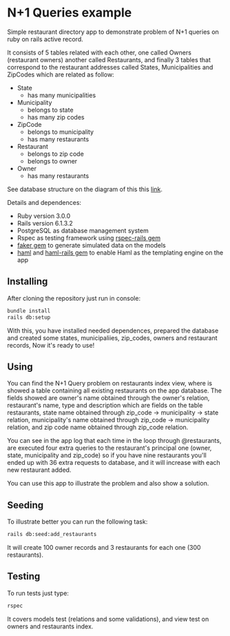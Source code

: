 # N+1 Queries example 

Simple restaurant directory app to demonstrate problem of N+1 queries on ruby on rails active record.

It consists of 5 tables related with each other, one called Owners (restaurant owners) another called Restaurants, and finally 3 tables that correspond to the restaurant addresses called States, Municipalities and ZipCodes which are related as follow:
- State
  - has many municipalities
- Municipality
  - belongs to state
  - has many zip codes
- ZipCode
  - belongs to municipality
  - has many restaurants
- Restaurant
  - belongs to zip code
  - belongs to owner
- Owner
  - has many restaurants

See database structure on the diagram of this this [link](https://dbdiagram.io/d/60cfe50e0c1ff875fcd5a8f1).

Details and dependences:

* Ruby version 3.0.0
* Rails version 6.1.3.2
* PostgreSQL as database management system
* Rspec as testing framework using [rspec-rails gem](https://github.com/rspec/rspec-rails)
* [faker gem](https://github.com/faker-ruby/faker) to generate simulated data on the models
* [haml](https://github.com/haml/haml) and [haml-rails gem](https://github.com/haml/haml-rails) to enable Haml as the templating engine on the app

## Installing
After cloning the repository just run in console:
```bash
bundle install
rails db:setup
```
With this, you have installed needed dependences, prepared the database and created some states, municipaliies, zip_codes, owners and restaurant records, Now it's ready to use!

## Using
You can find the N+1 Query problem on restaurants index view, where is showed a table containing all existing restaurants on the app database. The fields showed are owner's name obtained through the owner's relation, restaurant's name, type and description which are fields on the table restaurants, state name obtained through zip_code -> municipality -> state relation, municipality's name obtained through zip_code -> municipality relation, and zip code name obtained through zip_code relation.

You can see in the app log that each time in the loop through @restaurants, are executed four extra queries to the restaurant's principal one 
(owner, state, municipality and zip_code) so if you have nine restaurants you'll ended up with 36 extra requests to database, and it will increase with each new restaurant added.

You can use this app to illustrate the problem and also show a solution.

## Seeding
To illustrate better you can run the following task:
```bash
rails db:seed:add_restaurants
```
It will create 100 owner records and 3 restaurants for each one (300 restaurants).

## Testing
To run tests just type:
```bash
rspec
```
It covers models test (relations and some validations), and view test on owners and restaurants index. 
